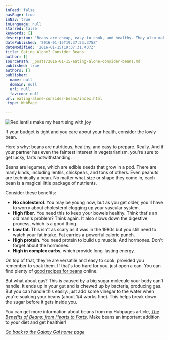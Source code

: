 ```yaml
---
inFeed: false
hasPage: true
inNav: true
inLanguage: null
starred: false
keywords: []
description: "Beans are cheap, easy to cook, and healthy. They also make you fart a lot, but that's a plus too in my opinion."
datePublished: '2016-01-15T19:37:53.375Z'
dateModified: '2016-01-15T19:37:31.437Z'
title: Eating Alone? Consider Beans.
author: []
sourcePath: _posts/2016-01-15-eating-alone-consider-beans.md
published: true
authors: []
publisher:
  name: null
  domain: null
  url: null
  favicon: null
url: eating-alone-consider-beans/index.html
_type: WebPage

---
```

![Red lentils make my heart sing with joy](https://the-grid-user-content.s3-us-west-2.amazonaws.com/bf9b4b8f-7407-4e85-863b-56c55b227906.jpg)

If your budget is tight and you care about your health, consider the lowly bean.

Here's why: beans are nutritious, healthy, and easy to prepare. Really. And if your partner has even the faintest interest in vegetarianism, you're sure to get lucky, farts notwithstanding.

Beans are legumes, which are edible seeds that grow in a pod. There are many kinds, including lentils, chickpeas, and tons of others. Even peanuts are technically a bean. No matter what size or shape they come in, each bean is a magical little package of nutrients. 

Consider these benefits:

* **No cholesterol**. You may be young now, but as you get older, you'll have to worry about cholesterol clogging up your vascular system. 
* **High fiber**. You need this to keep your bowels healthy.  Think that's an old man's problem? Think again. It also slows down the digestive process, which is a good thing.
* **Low fat**. This isn't as scary as it was in the 1980s but you still need to watch your fat intake. Fat carries a powerful caloric punch. 
* **High protein**. You need protein to build up muscle. And hormones. Don't forget about the hormones.
* **High in complex carbs**, which provide long-lasting energy.

On top of that, they're are versatile and easy to cook, provided you remember to soak them. If that's too hard for you, just open a can. You can find plenty of [good recipes for beans][0] online.

But what about gas? This is caused by a big sugar molecule your body can't handle. It ends up in your gut and is chewed up by bacteria, producing gas. But you can handle this easily: just add some vinegar to the water when you're soaking your beans (about 1/4  works fine). This helps break down the sugar before it gets inside you. 

[][1]

You can get more information about beans from my Hubpages article, [_The Benefits of Beans: from Hearts to Farts_][2].  Make beans an important addition to your diet and get healthier!

[_Go back to the Galaxy Gal home page_][3]

[0]: http://food.unl.edu/cooking-dry-beans-scratch-can-be-quick
[1]: http://www.beanbible.com/
[2]: http://hubpages.com/food/Beans-Are-Healthy-and-Gas-Can-Be-Fun
[3]: http://galaxygal.io/